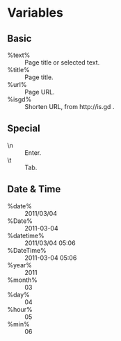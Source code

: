 Variables
====================

## Basic
<dl id="dl-variables" class="variables">
  <dt>%text%</dt>
  <dd>Page title or selected text.</dd>
  <dt>%title%</dt>
  <dd>Page title.</dd>
  <dt>%url%</dt>
  <dd>Page URL.</dd>
  <dt>%isgd%</dt>
  <dd>Shorten URL, from http://is.gd .</dd>
</dl>

## Special
<dl id="dl-variables" class="variables">
  <dt>\n</dt>
  <dd>Enter.</dd>
  <dt>\t</dt>
  <dd>Tab.</dd>
</dl>

## Date & Time
<dl id="dl-variables" class="variables">
  <dt>%date%</dt>
  <dd>2011/03/04</dd>
  <dt>%Date%</dt>
  <dd>2011-03-04</dd>
  <dt>%datetime%</dt>
  <dd>2011/03/04 05:06</dd>
  <dt>%DateTime%</dt>
  <dd>2011-03-04 05:06</dd>
  <dt>%year%</dt>
  <dd>2011</dd>
  <dt>%month%</dt>
  <dd>03</dd>
  <dt>%day%</dt>
  <dd>04</dd>
  <dt>%hour%</dt>
  <dd>05</dd>
  <dt>%min%</dt>
  <dd>06</dd>
</dl>

